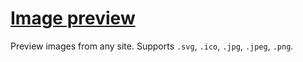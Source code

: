 # [Image preview](https://preview.caspertheghost.me)

Preview images from any site. Supports `.svg`, `.ico`, `.jpg`, `.jpeg`, `.png`.
